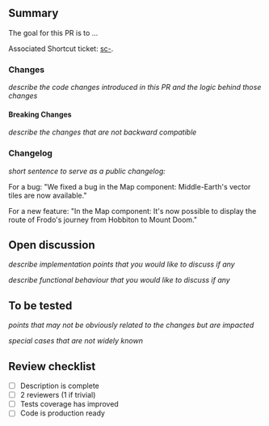 ## Summary

The goal for this PR is to ...

Associated Shortcut ticket: [sc-](https://app.shortcut.com/opendatasoft/story/).

### Changes

_describe the code changes introduced in this PR and the logic behind those changes_

#### Breaking Changes

_describe the changes that are not backward compatible_

### Changelog

_short sentence to serve as a public changelog:_

For a bug: "We fixed a bug in the Map component: Middle-Earth's vector tiles are now available."

For a new feature: "In the Map component: It's now possible to display the route of Frodo's journey from Hobbiton to Mount Doom."

## Open discussion

_describe implementation points that you would like to discuss if any_

_describe functional behaviour that you would like to discuss if any_

## To be tested

_points that may not be obviously related to the changes but are impacted_

_special cases that are not widely known_

## Review checklist

- [ ] Description is complete
- [ ] 2 reviewers (1 if trivial)
- [ ] Tests coverage has improved
- [ ] Code is production ready
